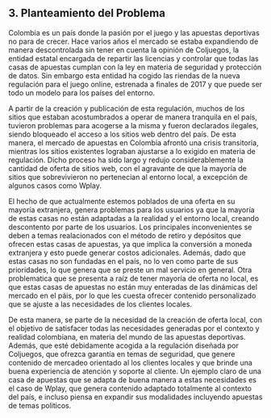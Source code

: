 ## 3. Planteamiento del Problema

Colombia es un país donde la pasión por el juego y las apuestas deportivas no para de crecer. Hace varios años el mercado se estaba expandiendo de manera descontrolada sin tener en cuenta la opinión de Coljuegos, la entidad estatal encargada de repartir las licencias y controlar que todas las casas de apuestas cumplan con la ley en materia de seguridad y protección de datos. Sin embargo esta entidad ha cogido las riendas de la nueva regulación para el juego online, estrenada a finales de 2017 y que puede ser todo un modelo para los países del entorno.

A partir de la creación y publicación de esta regulación, muchos de los sitios que estaban acostumbrados a operar de manera tranquila en el país, tuvieron problemas para acogerse a la misma y fueron declarados ilegales, siendo bloqueado el acceso a los sitios web dentro del país. De esta manera, el mercado de apuestas en Colombia afrontó una crisis transitoria, mientras los sitios existentes lograban ajustarse a lo exigido en materia de regulación. Dicho proceso ha sido largo y redujo considerablemente la cantidad de oferta de sitios web, con el agravante de que la mayoría de sitios que sobrevivieron no pertenecian al entorno local, a excepción de algunos casos como Wplay.

El hecho de que actualmente estemos poblados de una oferta en su mayoría extranjera, genera problemas para los usuarios ya que la mayoría de estas casas no están adaptadas a la realidad y el entorno local, creando descontento por parte de los usuarios. Los principales inconvenientes se deben a temas realacionados con el método de retiro y depósitos que ofrecen estas casas de apuestas, ya que implica la conversión a moneda extranjera y esto puede generar costos adicionales. Además, dado que estas casas no son fundadas en el país, no lo ven como parte de sus prioridades, lo que genera que se preste un mal servicio en general. Otra problematica que se presenta a raíz de tener mayoría de oferta no local, es que estas casas de apuestas no están muy enteradas de las dinámicas del mercado en el páis, por lo que les cuesta ofrecer contenido personalizado que se ajuste a las necesidades de los clientes locales.

De esta manera, se parte de la necesidad de la creación de oferta local, con el objetivo de satisfacer todas las necesidades generadas por el contexto y realidad colombiana, en materia del mundo de las apuestas deportivas. Además, que esté debidamente acogida a la regulación diseñada por Coljuegos, que ofrezca garantía en temas de seguridad, que genere contenido de mercadeo orientado al los clientes locales y que brinde una buena experiencia de atención y soporte al cliente. Un ejemplo claro de una casa de apuestas que se adapta de buena manera a estas necesidades es el caso de Wplay, que genera contenido adaptado totalmente al contexto del país, e incluso piensa en expandir sus modalidades incluyendo apuestas de temas politicos. 
